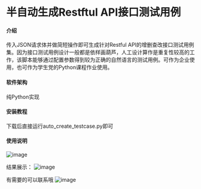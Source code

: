 # 半自动生成Restftul API接口测试用例

#### 介绍
传入JSON请求体并做简短操作即可生成针对Restful API的增删查改接口测试用例集。因为接口测试用例设计一般都是依样画葫芦，人工设计算作是重复性较高的工作，该脚本能够通过配置参数得到较为正确的自然语言的测试用例。可作为企业使用，也可作为学生党的Python课程作业使用。

#### 软件架构
纯Python实现

#### 安装教程

下载后直接运行auto_create_testcase.py即可

#### 使用说明

![image](https://github.com/easlie114514/auto_create_testcase.py/assets/95206537/b7b587fd-47a8-4afa-9e76-9c371b762844)

结果展示：
![image](https://github.com/easlie114514/auto_create_testcase.py/assets/95206537/aaa31ff1-22b1-43ad-9334-da0075b589a2)

有需要的可以联系哦
![image](https://github.com/easlie114514/auto_create_testcase.py/assets/95206537/f067e6c7-9bbd-4c79-a5d9-00d24f529458)

